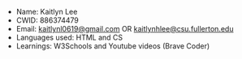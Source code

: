 - Name: Kaitlyn Lee
- CWID: 886374479
- Email: kaitlynl0619@gmail.com OR kaitlynhlee@csu.fullerton.edu
- Languages used: HTML and CS
- Learnings: W3Schools and Youtube videos (Brave Coder)

